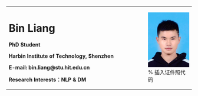 <table border="0">
  <tr>
    <td width="75%">
      <h1>Bin Liang</h1>
      <p><b>PhD Student</b></p>
      <p><b>Harbin Institute of Technology, Shenzhen</b></p>
      <p><b>E-mail: bin.liang@stu.hit.edu.cn</b></p>
      <p><b>Research Interests：NLP & DM</b></p>
    </td>
    <td width="25%">
      <img src="/binliang.jpeg" width="100%">      % 插入证件照代码
    </td>
  </tr>
</table>

